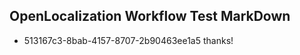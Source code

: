 ## OpenLocalization Workflow Test MarkDown
* 513167c3-8bab-4157-8707-2b90463ee1a5 thanks!

<!--HONumber=Jul16_HO2-->


